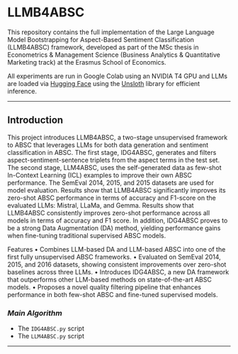 # LLMB4ABSC

This repository contains the full implementation of the Large Language Model Bootstrapping for Aspect-Based Sentiment Classification (LLMB4ABSC) framework, developed as part of the MSc thesis in Econometrics & Management Science (Business Analytics & Quantitative Marketing track) at the Erasmus School of Economics.

All experiments are run in Google Colab using an NVIDIA T4 GPU and LLMs are loaded via [Hugging Face](https://huggingface.co/) using the [Unsloth](https://github.com/unslothai/unsloth) library for efficient inference.

---

## Introduction
This project introduces LLMB4ABSC, a two-stage unsupervised framework to ABSC that leverages LLMs for both data generation and sentiment classification in ABSC. The first stage, IDG4ABSC, generates and filters aspect-sentiment-sentence triplets from the aspect terms in the test set. The second stage, LLM4ABSC, uses the self-generated data as few-shot In-Context Learning (ICL) examples to improve their own ABSC performance. The SemEval 2014, 2015, and 2015 datasets are used for model evaluation. Results show that LLMB4ABSC significantly improves its zero-shot ABSC performance in terms of accuracy and F1-score on the evaluated LLMs: Mistral, LLaMa, and Gemma. Results show that LLMB4ABSC consistently improves zero-shot performance across all models in terms of accuracy and F1 score. In addition, IDG4ABSC proves to be a strong Data Augmentation (DA) method, yielding performance gains when fine-tuning traditional supervised ABSC models.

Features
	•	Combines LLM-based DA and LLM-based ABSC into one of the first fully unsupervised ABSC frameworks.
 	•	Evaluated on SemEval 2014, 2015, and 2016 datasets, showing consistent improvements over zero-shot baselines across three LLMs.
	•	Introduces IDG4ABSC, a new DA framework that outperforms other LLM-based methods on state-of-the-art ABSC models.
	•	Proposes a novel quality filtering pipeline that enhances performance in both few-shot ABSC and fine-tuned supervised models.

### *Main Algorithm*
- The `IDG4ABSC.py` script 
- The `LLM4ABSC.py` script 
---

